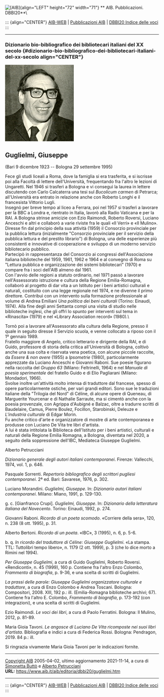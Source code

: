 ![\[AIB\]](/aib/wi/aibv72.gif){align="LEFT" height="72" width="71"}
** AIB. Pubblicazioni. DBBI20**\

::: {align="CENTER"}
[AIB-WEB](/) \| [Pubblicazioni AIB](/pubblicazioni/) \| [DBBI20 Indice
delle voci](dbbi20.htm)
:::

------------------------------------------------------------------------

### Dizionario bio-bibliografico dei bibliotecari italiani del XX secolo {#dizionario-bio-bibliografico-dei-bibliotecari-italiani-del-xx-secolo align="CENTER"}

![\[Ritratto\]](guglielmi.jpg)

## Guglielmi, Giuseppe

(Bari 9 dicembre 1923 -- Bologna 29 settembre 1995)

Fece gli studi liceali a Roma, dove la famiglia si era trasferita, e si
iscrisse poi alla Facoltà di lettere dell\'Università, frequentando fra
l\'altro le lezioni di Ungaretti. Nel 1946 si trasferì a Bologna e vi
conseguì la laurea in lettere discutendo con Carlo Calcaterra una tesi
sul *Bucolicum carmen* di Petrarca; all\'Università era entrato in
relazione anche con Roberto Longhi e il francesista Vittorio Lugli.\
Insegnò per breve tempo al liceo a Ferrara, poi nel 1957 si trasferì a
lavorare per la BBC a Londra e, rientrato in Italia, lavorò alla Radio
Vaticana e per la RAI. A Bologna strinse amicizie con Ezio Raimondi,
Roberto Roversi, Luciano Anceschi e altri e collaborò a varie riviste
fra le quali «Il Verri» e «Il Mulino».\
Diresse fin dal principio della sua attività (1959) il Consorzio
provinciale per la pubblica lettura (inizialmente \"Consorzio
provinciale per il servizio della pubblica lettura e del prestito
librario\") di Bologna, una delle esperienze più consistenti e
innovative di cooperazione e sviluppo di un moderno servizio
bibliotecario pubblico.\
Partecipò in rappresentanza del Consorzio ai congressi
dell\'Associazione italiana biblioteche del 1959, 1961, 1962 e 1964 e al
convegno di Roma su \"Lettura pubblica e organizzazione dei sistemi
bibliotecari\" (1970) e compare fra i soci dell\'AIB almeno dal 1961.\
Con l\'avvio delle regioni a statuto ordinario, nel 1971 passò a
lavorare nell\'Assessorato istruzione e cultura della Regione
Emilia-Romagna, collaborò al progetto di dar vita a un Istituto per i
beni artistici culturali e naturali, costituito con una legge regionale
nel 1974, e ne divenne il primo direttore. Contribuì con un intervento
sulla formazione professionale al volume di Andrea Emiliani *Una
politica dei beni culturali* (Torino: Einaudi, 1974). Alla fine degli
anni Settanta compì una visita di studio nelle biblioteche inglesi, che
gli offrì lo spunto per interventi sul tema in «Rinascita» (1979) e nel
«Library Association record» (1980).\

Tornò poi a lavorare all\'Assessorato alla cultura della Regione, presso
il quale in seguito diresse il Servizio scuola, e venne collocato a
riposo con il 1º gennaio 1989.\
Fratello maggiore di Angelo, critico letterario e dirigente della RAI, e
di Guido, professore di storia della critica all\'Università di Bologna,
coltivò anche una sua colta e riservata vena poetica, con alcune piccole
raccolte, da *Essere & non avere* (1955) a *Ipsometrie* (1980),
particolarmente apprezzate da Luciano Anceschi e Giovanni Raboni. Sue
poesie figurano nella raccolta del *Gruppo 63* (Milano: Feltrinelli,
1964) e nel *Manuale di poesia sperimentale* del fratello Guido e di
Elio Pagliarani (Milano: Mondadori, 1966).\
Svolse inoltre un\'attività molto intensa di traduttore dal francese,
spesso di opere particolarmente ostiche, per vari grandi editori. Sono
sue le traduzioni italiane della \"Trilogia del Nord\" di Céline, di
alcune opere di Queneau, di Marguerite Yourcenar e di Nathalie Sarraute,
ma si cimentò anche con la poesia provenzale, con Agrippa d\'Aubigné e
Balzac, oltre a tradurre scritti di Baudelaire, Camus, Pierre Boulez,
Focillon, Starobinski, Deleuze e *L\'industria culturale* di Edgar
Morin.\
Fu anche critico d\'arte e organizzatore di mostre di arte contemporanea
e produsse con Luciano De Vita tre libri d\'artista.\
A lui è stata intitolata la Biblioteca dell\'Istituto per i beni
artistici, culturali e naturali della Regione Emilia Romagna, a Bologna,
diventata nel 2020, a seguito della soppressione dell\'IBC, Mediateca
Giuseppe Guglielmi.

Alberto Petrucciani

*Dizionario generale degli autori italiani contemporanei*. Firenze:
Vallecchi, 1974, vol. 1, p. 646.

Pasquale Sorrenti. *Repertorio bibliografico degli scrittori pugliesi
contemporanei*. 2ª ed. Bari: Savarese, 1976, p. 302.

Luciano Morandini. *Guglielmi, Giuseppe*. In: *Dizionario autori
italiani contemporanei*. Milano: Miano, 1991, p. 129-130.

g\. c. \[Gianfranco Crupi\]. *Guglielmi, Giuseppe*. In: *Dizionario
della letteratura italiana del Novecento*. Torino: Einaudi, 1992, p.
274.

Giovanni Raboni. *Ricordo di un poeta scomodo*. «Corriere della sera»,
120, n. 238 (8 ott. 1995), p. 31.

Alberto Bertoni. *Ricordo di un poeta*. «IBC», 3 (1995), n. 6, p. 5-6.

b\. q. *In ricordo del traduttore di Céline: Giuseppe Guglielmi*. «La
stampa. TTL: Tuttolibri tempo libero», n. 1179 (2 ott. 1999), p. 3 (che
lo dice morto a Rimini nel 1994).

*Per Giuseppe Guglielmi*, a cura di Guido Guglielmi, Roberto Roversi.
«Rendiconti», n. 45 (1999), 160 p. Contiene fra l\'altro Enzo Colombo,
*Frammento di biografia*, p. 9-36, e una scelta di scritti di Guglielmi.

*La prassi delle parole: Giuseppe Guglielmi organizzatore culturale e
traduttore*, a cura di Enzo Colombo e Andrea Toscani. Bologna:
Compositori, 2008. XIII, 192 p.: ill. (Emilia-Romagna biblioteche
archivi; 67). Contiene fra l\'altro E. Colombo, *Frammento di
biografia*, p. 173-192 (con integrazioni), e una scelta di scritti di
Guglielmi.

Ezio Raimondi. *Le voci dei libri*, a cura di Paolo Ferratini. Bologna:
Il Mulino, 2012, p. 81-89.

Maria Gioia Tavoni. *Le angosce di Luciano De Vita ricomposte nei suoi
libri d\'artista*. Bibliografia e indici a cura di Federica Rossi.
Bologna: Pendragon, 2019. 84 p.: ill.

Si ringrazia vivamente Maria Gioia Tavoni per le indicazioni fornite.

------------------------------------------------------------------------

[Copyright AIB](/su-questo-sito/dichiarazione-di-copyright-aib-web/)
2005-04-02, ultimo aggiornamento 2021-11-14, a cura di [Simonetta
Buttò](/aib/redazione3.htm) e [Alberto
Petrucciani](/su-questo-sito/redazione-aib-web/)\
**URL:** https://www.aib.it/aib/editoria/dbbi20/guglielmi.htm

------------------------------------------------------------------------

::: {align="CENTER"}
[AIB-WEB](/) \| [Pubblicazioni AIB](/pubblicazioni/) \| [DBBI20 Indice
delle voci](dbbi20.htm)
:::

